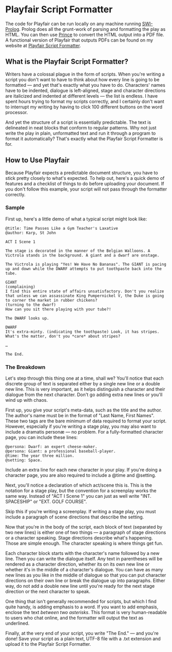 Playfair Script Formatter
=========================

The code for Playfair can be run locally on any machine running [SWI-Prolog](http://www.swi-prolog.org/).  Prolog does all the grunt-work of parsing and formatting the play as HTML.  You can then use [Prince](http://www.princexml.com/) to convert the HTML output into a PDF file.  A functional version of Playfair that outputs PDFs can be found on my website at [Playfair Script Formatter](http://stjohnkarp.net/projects/playfair-script-formatter/).

What is the Playfair Script Formatter?
--------------------------------------

Writers have a colossal plague in the form of scripts. When you're writing a script you don't want to have to think about how every line is going to be formatted — and yet that's exactly what you have to do. Characters' names have to be indented, dialogue is left-aligned, stage and character directions are italicized and indented at different levels — the list is endless. I have spent hours trying to format my scripts correctly, and I certainly don't want to interrupt my writing by having to click 100 different buttons on the word processor.

And yet the structure of a script is essentially predictable. The text is delineated in neat blocks that conform to regular patterns. Why not just write the play in plain, unformatted text and run it through a program to format it automatically? That's exactly what the Playfair Script Formatter is for.

How to Use Playfair
-------------------

Because Playfair expects a predictable document structure, you have to stick pretty closely to what's expected. To help out, here's a quick demo of features and a checklist of things to do before uploading your document. If you don't follow this example, your script will not pass through the formatter correctly.

### Sample

First up, here's a little demo of what a typical script might look like:

	@title: Time Passes Like a Gym Teacher's Laxative
	@author: Karp, St John

	ACT I Scene 1

	The stage is decorated in the manner of the Belgian Walloons. A Victrola stands in the background. A giant and a dwarf are onstage.

	The Victrola is playing "Yes! We Have No Bananas". The GIANT is pacing up and down while the DWARF attempts to put toothpaste back into the tube.

	GIANT
	(complaining)
	I find this entire state of affairs unsatisfactory. Don't you realize that unless we can assassinate King Pumpernickel V, the Duke is going to corner the market in rubber chickens?
	(turning to the dwarf)
	How can you sit there playing with your tube?!

	The DWARF looks up.

	DWARF
	It's extra-minty. (indicating the toothpaste) Look, it has stripes. What's the matter, don't you *care* about stripes?

	…

	The End.

### The Breakdown

Let's step through this thing one at a time, shall we? You'll notice that each discrete group of text is separated either by a single new line or a double new line. This is very important, as it helps distinguish a character and their dialogue from the next character. Don't go adding extra new lines or you'll wind up with chaos.

First up, you give your script's meta-data, such as the title and the author. The author's name must be in the format of "Last Name, First Names". These two tags are the bare minimum of data required to format your script. However, especially if you're writing a stage play, you may also want to include a dramatis personæ — no problem. For a fully-formatted character page, you can include these lines:

	@persona: Dwarf: an expert cheese-maker.
	@persona: Giant: a professional baseball-player.
	@time: The year three million.
	@setting: Space.

Include an extra line for each new character in your play. If you're doing a character page, you are also required to include a @time and @setting.

Next, you'll notice a declaration of which act/scene this is. This is the notation for a stage play, but the convention for a screenplay works the same way. Instead of "ACT I Scene 1" you can just as well write "INT. SPACESHIP" or "EXT. GOLF COURSE".

Skip this if you're writing a screenplay. If writing a stage play, you must include a paragraph of scene directions that describe the setting.

Now that you're in the body of the script, each block of text (separated by two new lines) is either one of two things — a paragraph of stage directions or a character speaking. Stage directions describe what's happening. Those are simple enough. The character speaking is where things get fun.

Each character block starts with the character's name followed by a new line. Then you can write the dialogue itself. Any text in parentheses will be rendered as a character direction, whether its on its own new line or whether it's in the middle of a character's dialogue. You can have as many new lines as you like in the middle of dialogue so that you can put character directions on their own line or break the dialogue up into paragraphs. Either way, do not add a double new line until you're ready for the next stage direction or the next character to speak.

One thing that isn't generally recommended for scripts, but which I find quite handy, is adding emphasis to a word.  If you want to add emphasis, enclose the text *between two asterisks*.  This format is very human-readable to users who chat online, and the formatter will output the text as underlined.

Finally, at the very end of your script, you write "The End." — and you're done! Save your script as a plain text, UTF-8 file with a .txt extension and upload it to the Playfair Script Formatter.